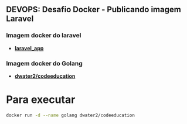 ## DEVOPS: Desafio Docker - Publicando imagem Laravel

### Imagem docker do laravel

- **[laravel_app](https://hub.docker.com/repository/docker/dwater2/laravel_app)**

### Imagem docker do Golang
- **[dwater2/codeeducation](https://hub.docker.com/repository/docker/dwater2/codeeducation)**

# Para executar

```bash
docker run -d --name golang dwater2/codeeducation
```
